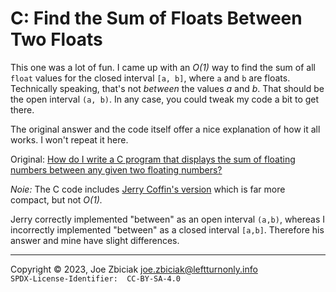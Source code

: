 # C: Find the Sum of Floats Between Two Floats

This one was a lot of fun.  I came up with an _O(1)_ way to find the sum of all
`float` values for the closed interval `[a, b]`, where `a` and `b` are floats.
Technically speaking, that's not _between_ the values _a_ and _b_. That should
be the open interval `(a, b)`.  In any case, you could tweak my code a bit to
get there.

The original answer and the code itself offer a nice explanation of how it all
works.  I won't repeat it here.

Original: [How do I write a C program that displays the sum of floating numbers between any given two floating numbers?](https://www.quora.com/How-do-I-write-a-C-program-that-displays-the-sum-of-floating-numbers-between-any-given-two-floating-numbers/answer/Joe-Zbiciak)

_Noie:_  The C code includes [Jerry Coffin's version](https://www.quora.com/How-do-I-write-a-C-program-that-displays-the-sum-of-floating-numbers-between-any-given-two-floating-numbers/answer/Jerry-Coffin-2) which is far more compact, but
not _O(1)._ 

Jerry correctly implemented "between" as an open interval `(a,b)`, whereas I
incorrectly implemented "between" as a closed interval `[a,b]`.  Therefore his
answer and mine have slight differences.


____

Copyright © 2023, Joe Zbiciak <joe.zbiciak@leftturnonly.info>  
`SPDX-License-Identifier:  CC-BY-SA-4.0`

